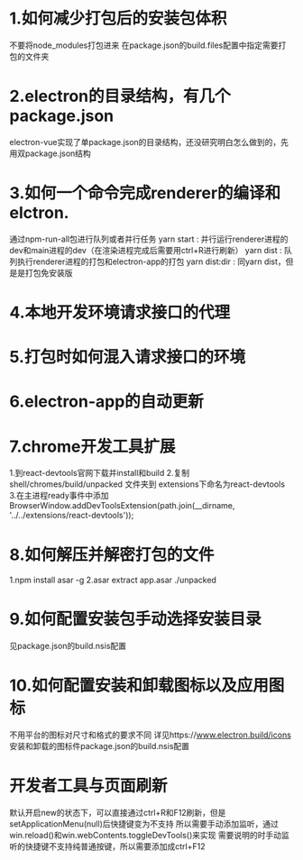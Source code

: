 # 1.如何减少打包后的安装包体积

不要将node_modules打包进来
在package.json的build.files配置中指定需要打包的文件夹

# 2.electron的目录结构，有几个package.json

electron-vue实现了单package.json的目录结构，还没研究明白怎么做到的，先用双package.json结构

# 3.如何一个命令完成renderer的编译和elctron.

通过npm-run-all包进行队列或者并行任务
yarn start : 并行运行renderer进程的dev和main进程的dev（在渲染进程完成后需要用ctrl+R进行刷新）
yarn dist : 队列执行renderer进程的打包和electron-app的打包
yarn dist:dir : 同yarn dist，但是是打包免安装版

# 4.本地开发环境请求接口的代理

# 5.打包时如何混入请求接口的环境

# 6.electron-app的自动更新

# 7.chrome开发工具扩展

1.到react-devtools官网下载并install和build
2.复制 shell/chromes/build/unpacked 文件夹到 extensions下命名为react-devtools
3.在主进程ready事件中添加BrowserWindow.addDevToolsExtension(path.join(__dirname, '../../extensions/react-devtools'));

# 8.如何解压并解密打包的文件

1.npm install asar -g
2.asar extract app.asar ./unpacked

# 9.如何配置安装包手动选择安装目录

见package.json的build.nsis配置

# 10.如何配置安装和卸载图标以及应用图标

不用平台的图标对尺寸和格式的要求不同 详见https://www.electron.build/icons
安装和卸载的图标件package.json的build.nsis配置

# 开发者工具与页面刷新

默认开启new的状态下，可以直接通过ctrl+R和F12刷新，但是setApplicationMenu(null)后快捷键变为不支持
所以需要手动添加监听，通过win.reload()和win.webContents.toggleDevTools()来实现
需要说明的时手动监听的快捷键不支持纯普通按键，所以需要添加成ctrl+F12
